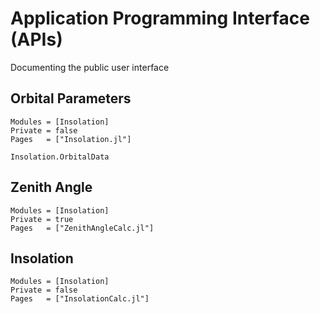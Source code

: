 # Application Programming Interface (APIs)

Documenting the public user interface

## Orbital Parameters
```@autodocs
Modules = [Insolation]
Private = false
Pages   = ["Insolation.jl"]
```

```@docs
Insolation.OrbitalData
```

## Zenith Angle
```@autodocs
Modules = [Insolation]
Private = true
Pages   = ["ZenithAngleCalc.jl"]
```

## Insolation
```@autodocs
Modules = [Insolation]
Private = false
Pages   = ["InsolationCalc.jl"]
```
